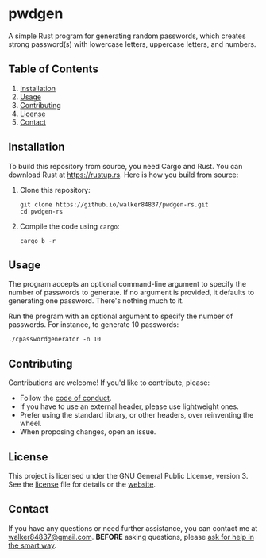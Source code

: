 # pwdgen

A simple Rust program for generating random passwords, which creates strong
password(s) with lowercase letters, uppercase letters, and numbers.

## Table of Contents

1.  [Installation](#installation)
2.  [Usage](#usage)
3.  [Contributing](#contributing)
4.  [License](#license)
5.  [Contact](#contact)

## Installation

To build this repository from source, you need Cargo and Rust. You can download
Rust at <https://rustup.rs>. Here is how you build from source:

1.  Clone this repository:
    ``` console
    git clone https://github.io/walker84837/pwdgen-rs.git
    cd pwdgen-rs
    ```
2.  Compile the code using `cargo`:
    ``` console
    cargo b -r
    ```

## Usage

The program accepts an optional command-line argument to specify the number of
passwords to generate. If no argument is provided, it defaults to generating one
password. There's nothing much to it.

Run the program with an optional argument to specify the number of passwords.
For instance, to generate 10 passwords:

``` console
./cpasswordgenerator -n 10
```

## Contributing

Contributions are welcome! If you'd like to contribute, please:

  - Follow the [code of conduct](CODE_OF_CONDUCT.md).
  - If you have to use an external header, please use lightweight ones.
  - Prefer using the standard library, or other headers, over reinventing the
    wheel.
  - When proposing changes, open an issue.

## License

This project is licensed under the GNU General Public License, version 3. See
the [license](LICENSE.md) file for details or the
[website](https://www.gnu.org/licenses/gpl-3.0.html).

## Contact

If you have any questions or need further assistance, you can contact me at
<walker84837@gmail.com>. **BEFORE** asking questions, please [ask for help in
the smart way](http://catb.org/~esr/faqs/smart-questions.html).
